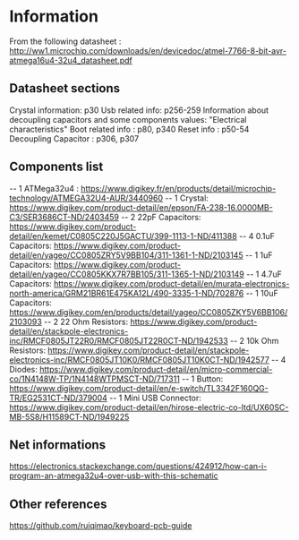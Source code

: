 # Information
From the following datasheet :
http://ww1.microchip.com/downloads/en/devicedoc/atmel-7766-8-bit-avr-atmega16u4-32u4_datasheet.pdf

## Datasheet sections
Crystal information: p30
Usb related info: p256-259
Information about decoupling capacitors and some components values: "Electrical characteristics"
Boot related info : p80, p340
Reset info : p50-54
Decoupling Capacitor : p306, p307

## Components list

-- 1 ATMega32u4 : https://www.digikey.fr/en/products/detail/microchip-technology/ATMEGA32U4-AUR/3440960
-- 1 Crystal: https://www.digikey.com/product-detail/en/epson/FA-238-16.0000MB-C3/SER3686CT-ND/2403459
-- 2 22pF Capacitors: https://www.digikey.com/product-detail/en/kemet/C0805C220J5GACTU/399-1113-1-ND/411388
-- 4 0.1uF Capacitors: https://www.digikey.com/product-detail/en/yageo/CC0805ZRY5V9BB104/311-1361-1-ND/2103145
-- 1 1uF Capacitors: https://www.digikey.com/product-detail/en/yageo/CC0805KKX7R7BB105/311-1365-1-ND/2103149
-- 1 4.7uF Capacitors: https://www.digikey.com/product-detail/en/murata-electronics-north-america/GRM21BR61E475KA12L/490-3335-1-ND/702876
-- 1 10uF Capacitors: https://www.digikey.com/en/products/detail/yageo/CC0805ZKY5V6BB106/2103093
-- 2 22 Ohm Resistors: https://www.digikey.com/product-detail/en/stackpole-electronics-inc/RMCF0805JT22R0/RMCF0805JT22R0CT-ND/1942533
-- 2 10k Ohm Resistors: https://www.digikey.com/product-detail/en/stackpole-electronics-inc/RMCF0805JT10K0/RMCF0805JT10K0CT-ND/1942577
-- 4 Diodes: https://www.digikey.com/product-detail/en/micro-commercial-co/1N4148W-TP/1N4148WTPMSCT-ND/717311
-- 1 Button: https://www.digikey.com/product-detail/en/e-switch/TL3342F160QG-TR/EG2531CT-ND/379004
-- 1 Mini USB Connector: https://www.digikey.com/product-detail/en/hirose-electric-co-ltd/UX60SC-MB-5S8/H11589CT-ND/1949225

## Net informations
https://electronics.stackexchange.com/questions/424912/how-can-i-program-an-atmega32u4-over-usb-with-this-schematic

## Other references
https://github.com/ruiqimao/keyboard-pcb-guide
